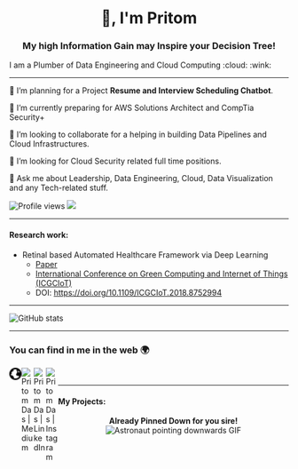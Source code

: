<h1 align="center"> 👋, I'm Pritom</h1>
<h3 align="center">My high Information Gain may Inspire your Decision Tree!</h3>
I am a Plumber of Data Engineering and Cloud Computing :cloud:  :wink:

---
 
 🔭 I’m planning for a Project **Resume and Interview Scheduling Chatbot**.
 
 🌱 I’m currently preparing for AWS Solutions Architect and CompTia Security+
 

 👯 I’m looking to collaborate for a helping in building Data Pipelines and Cloud Infrastructures.
 
 🤔 I’m looking for Cloud Security related full time positions.
 
 💬 Ask me about Leadership, Data Engineering, Cloud, Data Visualization and any Tech-related stuff.


![Profile views](https://gpvc.arturio.dev/PritomDas)  <img src="https://img.shields.io/github/followers/PritomDas?label=Follow" style=" float:left, margin-right:10px" />


---


#### Research work:

- Retinal based Automated Healthcare Framework via Deep Learning
  - [Paper](https://ieeexplore.ieee.org/document/8752994)
  - [International Conference on Green Computing and Internet of Things (ICGCIoT)](https://ieeexplore.ieee.org/xpl/conhome/8743504/proceeding) 
  - DOI: https://doi.org/10.1109/ICGCIoT.2018.8752994 

---

![GitHub stats](https://github-readme-stats.vercel.app/api?username=PritomDas&show_icons=true&hide_border=true)

---


### You can find in me in the web 🌍
[<img align="left" alt="PritomDas" width="22px" src="https://raw.githubusercontent.com/iconic/open-iconic/master/svg/globe.svg" />][website]
[<img align="left" alt="PritomDas | Medium" width="22px" src="https://cdn.jsdelivr.net/npm/simple-icons@v3/icons/medium.svg" />][medium]
[<img align="left" alt="PritomDas | LinkedIn" width="22px" src="https://cdn.jsdelivr.net/npm/simple-icons@v3/icons/linkedin.svg" />][linkedin]
[<img align="left" alt="PritomDas | Instagram" width="22px" src="https://cdn.jsdelivr.net/npm/simple-icons@v3/icons/instagram.svg" />][instagram]
<br/>


---

[website]: https://pritom.uwu.ai/
[instagram]: https://www.instagram.com/yours_truly_pritom/
[linkedin]: https://www.linkedin.com/in/you-found-pritom/
[medium]: https://medium.com/@das.pritom175

#### My Projects:
<p align="center">
<b>Already Pinned Down for you sire!</b></br>
<img alt="Astronaut pointing downwards GIF" src="https://media.giphy.com/media/Js7cqIkpxFy0bILFFA/giphy.gif">
</p>



